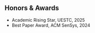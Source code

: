 ## Honors & Awards

<!-- - Faculty Reserve Program, HIT, 2025 -->
<!-- - GetMobile Research Highlight, ACM SIGMOBILE, 2025 -->
- Academic Rising Star, UESTC, 2025
- Best Paper Award, ACM SenSys, 2024
